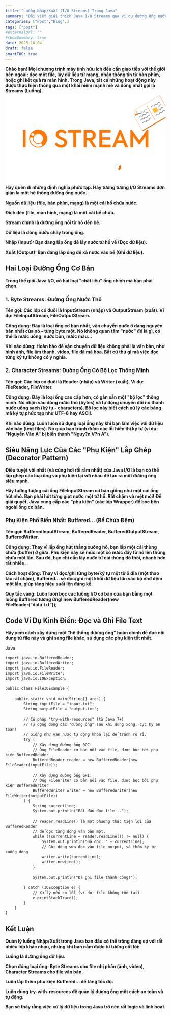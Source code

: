 ```yaml
---
title: "Luồng Nhập/Xuất (I/O Streams) Trong Java"
summary: "Bài viết giải thích Java I/O Streams qua ví dụ đường ống nước, phân biệt rõ Byte Streams (cho file nhị phân) và Character Streams (cho file text). Bài viết cũng nhấn mạnh việc dùng các lớp Buffered (bộ đệm) để tăng hiệu suất đọc/ghi file."
categories: ["Post","Blog",]
tags: ["post"]
#externalUrl: ""
#showSummary: true
date: 2025-10-04
draft: false
smartTOC: true
---
```



**Chào bạn! Mọi chương trình máy tính hữu ích đều cần giao tiếp với thế giới bên ngoài: đọc một file, lấy dữ liệu từ mạng, nhận thông tin từ bàn phím, hoặc ghi kết quả ra màn hình. Trong Java, tất cả những hoạt động này được thực hiện thông qua một khái niệm mạnh mẽ và đồng nhất gọi là Streams (Luồng).**
![AnhMinhHoa](io_s.png)
**Hãy quên đi những định nghĩa phức tạp. Hãy tưởng tượng I/O Streams đơn giản là một hệ thống đường ống nước.**

**Nguồn dữ liệu (file, bàn phím, mạng) là một cái hồ chứa nước.**

**Đích đến (file, màn hình, mạng) là một cái bể chứa.**

**Stream chính là đường ống nối từ hồ đến bể.**

**Dữ liệu là dòng nước chảy trong ống.**

**Nhập (Input): Bạn đang lắp ống để lấy nước từ hồ về (Đọc dữ liệu).**

**Xuất (Output): Bạn đang lắp ống để xả nước vào bể (Ghi dữ liệu).**

## Hai Loại Đường Ống Cơ Bản


**Trong thế giới Java I/O, có hai loại "chất liệu" ống chính mà bạn phải chọn.**

### 1. Byte Streams: Đường Ống Nước Thô


**Tên gọi: Các lớp có đuôi là InputStream (nhập) và OutputStream (xuất). Ví dụ: FileInputStream, FileOutputStream.**

**Công dụng: Đây là loại ống cơ bản nhất, vận chuyển nước ở dạng nguyên bản nhất của nó – từng byte một. Nó không quan tâm "nước" đó là gì, có thể là nước uống, nước bùn, nước màu...**

**Khi nào dùng: Hoàn hảo để vận chuyển dữ liệu không phải là văn bản, như hình ảnh, file âm thanh, video, file đã mã hóa. Bất cứ thứ gì mà việc đọc từng ký tự không có ý nghĩa.**

### 2. Character Streams: Đường Ống Có Bộ Lọc Thông Minh


**Tên gọi: Các lớp có đuôi là Reader (nhập) và Writer (xuất). Ví dụ: FileReader, FileWriter.**

**Công dụng: Đây là loại ống cao cấp hơn, có gắn sẵn một "bộ lọc" thông minh. Nó nhận vào dòng nước thô (bytes) và tự động chuyển đổi nó thành nước uống sạch (ký tự - characters). Bộ lọc này biết cách xử lý các bảng mã ký tự phức tạp như UTF-8 hay ASCII.**

**Khi nào dùng: Luôn luôn sử dụng loại ống này khi bạn làm việc với dữ liệu văn bản (text files). Nó giúp bạn tránh được các lỗi hiển thị ký tự (ví dụ: "Nguyễn Văn A" bị biến thành "Nguy?n V?n A").**

## Siêu Năng Lực Của Các "Phụ Kiện" Lắp Ghép (Decorator Pattern)


**Điều tuyệt vời nhất (và cũng hơi rối rắm nhất) của Java I/O là bạn có thể lắp ghép các loại ống và phụ kiện lại với nhau để tạo ra một đường ống siêu mạnh.**

**Hãy tưởng tượng cái ống FileInputStream cơ bản giống như một cái ống hút nhỏ. Bạn phải hút từng giọt nước một từ hồ. Rất chậm và mệt mỏi!**
**Để giải quyết, Java cung cấp các "phụ kiện" (các lớp Wrapper) để bọc bên ngoài ống cơ bản.**

### Phụ Kiện Phổ Biến Nhất: Buffered... (Bể Chứa Đệm)


**Tên gọi: BufferedInputStream, BufferedReader, BufferedOutputStream, BufferedWriter.**

**Công dụng: Thay vì lắp ống hút thẳng xuống hồ, bạn lắp một cái thùng chứa (buffer) ở giữa. Phụ kiện này sẽ múc một xô nước đầy từ hồ lên thùng chứa một lần. Sau đó, bạn chỉ cần lấy nước từ cái thùng đó thôi, nhanh hơn rất nhiều.**

**Cách hoạt động: Thay vì đọc/ghi từng byte/ký tự một từ ổ đĩa (một thao tác rất chậm), Buffered... sẽ đọc/ghi một khối dữ liệu lớn vào bộ nhớ đệm một lần, giúp tăng hiệu suất lên đáng kể.**

**Quy tắc vàng: Luôn luôn bọc các luồng I/O cơ bản của bạn bằng một luồng Buffered tương ứng! new BufferedReader(new FileReader("data.txt"));**

## Code Ví Dụ Kinh Điển: Đọc và Ghi File Text


**Hãy xem cách xây dựng một "hệ thống đường ống" hoàn chỉnh để đọc nội dung từ file này và ghi sang file khác, sử dụng các phụ kiện tốt nhất.**

Java
```
import java.io.BufferedReader;
import java.io.BufferedWriter;
import java.io.FileReader;
import java.io.FileWriter;
import java.io.IOException;

public class FileIOExample {

    public static void main(String[] args) {
        String inputFile = "input.txt";
        String outputFile = "output.txt";

        // Cú pháp "try-with-resources" (từ Java 7+)
        // Tự động đóng các "đường ống" sau khi dùng xong, cực kỳ an toàn!
        // Giống như van nước tự động khóa lại để tránh rò rỉ.
        try (
            // Xây dựng đường ống ĐỌC:
            // Ống FileReader cơ bản nối vào file, được bọc bởi phụ kiện BufferedReader
            BufferedReader reader = new BufferedReader(new FileReader(inputFile));

            // Xây dựng đường ống GHI:
            // Ống FileWriter cơ bản nối vào file, được bọc bởi phụ kiện BufferedWriter
            BufferedWriter writer = new BufferedWriter(new FileWriter(outputFile))
        ) {
            String currentLine;
            System.out.println("Bắt đầu đọc file...");

            // reader.readLine() là một phương thức tiện lợi của BufferedReader
            // để đọc từng dòng văn bản một.
            while ((currentLine = reader.readLine()) != null) {
                System.out.println("Đã đọc: " + currentLine);
                // Ghi dòng vừa đọc vào file output, và thêm ký tự xuống dòng
                writer.write(currentLine);
                writer.newLine(); 
            }
            
            System.out.println("Đã ghi file thành công!");

        } catch (IOException e) {
            // Xử lý nếu có lỗi (ví dụ: file không tồn tại)
            e.printStackTrace();
        }
    }
}
```
## Kết Luận


**Quản lý luồng Nhập/Xuất trong Java ban đầu có thể trông đáng sợ với rất nhiều lớp khác nhau, nhưng khi bạn nắm được tư tưởng cốt lõi:**

**Luồng là đường ống dữ liệu.**

**Chọn đúng loại ống: Byte Streams cho file nhị phân (ảnh, video), Character Streams cho file văn bản.**

**Luôn lắp thêm phụ kiện Buffered... để tăng tốc độ.**

**Luôn dùng try-with-resources để quản lý đường ống một cách an toàn và tự động.**

**Bạn sẽ thấy rằng việc xử lý dữ liệu trong Java trở nên rất logic và linh hoạt.**
